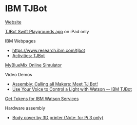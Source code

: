 # IBM TJBot

[Website](https://ibmtjbot.github.io)

[TJBot Swift Playgrounds app](https://apps.apple.com/app/id1496833156) on iPad only

IBM Webpages
- https://www.research.ibm.com/tjbot
- [Activities: TJBot](https://www.ibm.org/activities/tjbot)

[MyBlueMix Online Simulator](https://my-tjbot.mybluemix.net)

Video Demos
- [Assembly: Calling all Makers: Meet TJ Bot!](https://www.youtube.com/watch?v=k928MQmD0oc)
- [Use Your Voice to Control a Light with Watson -- IBM TJBot](https://www.youtube.com/watch?v=Wvnh7ie3D6o)

[Get Tokens for IBM Watson Services](https://cloud.ibm.com/docs/watson?topic=watson-gs-tokens-watson-tokens)

Hardware assembly
- [Body cover by 3D printer (Note: for Pi 3 only)](https://www.instructables.com/id/Build-a-3D-Printed-TJBot)

